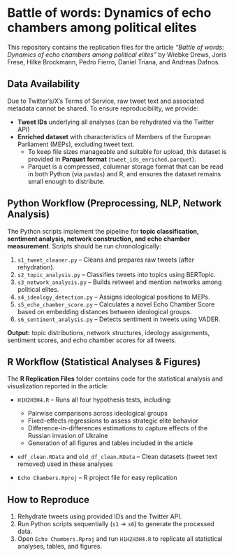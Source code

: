 # Battle of words: Dynamics of echo chambers among political elites

This repository contains the replication files for the article *“Battle of words: Dynamics of echo chambers among political elites”* by Wiebke Drews, Joris Frese, Hilke Brockmann, Pedro Fierro, Daniel Triana, and Andreas Dafnos.

## Data Availability

Due to Twitter’s/X’s Terms of Service, raw tweet text and associated metadata cannot be shared. To ensure reproducibility, we provide:

- **Tweet IDs** underlying all analyses (can be rehydrated via the Twitter API)  
- **Enriched dataset** with characteristics of Members of the European Parliament (MEPs), excluding tweet text.  
  - To keep file sizes manageable and suitable for upload, this dataset is provided in **Parquet format** (`tweet_ids_enriched.parquet`).  
  - Parquet is a compressed, columnar storage format that can be read in both Python (via `pandas`) and R, and ensures the dataset remains small enough to distribute.  

## Python Workflow (Preprocessing, NLP, Network Analysis)

The Python scripts implement the pipeline for **topic classification, sentiment analysis, network construction, and echo chamber measurement**. Scripts should be run chronologically:

1. `s1_tweet_cleaner.py` – Cleans and prepares raw tweets (after rehydration).  
2. `s2_topic_analysis.py` – Classifies tweets into topics using BERTopic.  
3. `s3_network_analysis.py` – Builds retweet and mention networks among political elites.  
4. `s4_ideology_detection.py` – Assigns ideological positions to MEPs.  
5. `s5_echo_chamber_score.py` – Calculates a novel Echo Chamber Score based on embedding distances between ideological groups.  
6. `s6_sentiment_analysis.py` – Detects sentiment in tweets using VADER.  

**Output:** topic distributions, network structures, ideology assignments, sentiment scores, and echo chamber scores for all tweets.  

## R Workflow (Statistical Analyses & Figures)

The **R Replication Files** folder contains code for the statistical analysis and visualization reported in the article:

- `H1H2H3H4.R` – Runs all four hypothesis tests, including:  
  - Pairwise comparisons across ideological groups  
  - Fixed-effects regressions to assess strategic elite behavior  
  - Difference-in-differences estimations to capture effects of the Russian invasion of Ukraine  
  - Generation of all figures and tables included in the article  

- `edf_clean.RData` and `old_df_clean.RData` – Clean datasets (tweet text removed) used in these analyses  
- `Echo Chambers.Rproj` – R project file for easy replication  

## How to Reproduce

1. Rehydrate tweets using provided IDs and the Twitter API.  
2. Run Python scripts sequentially (`s1` → `s6`) to generate the processed data.  
3. Open `Echo Chambers.Rproj` and run `H1H2H3H4.R` to replicate all statistical analyses, tables, and figures.  
